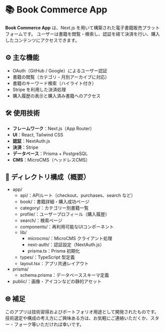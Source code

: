# 📚 Book Commerce App

**Book Commerce App** は、Next.js を用いて構築された電子書籍販売プラットフォームです。
ユーザーは書籍を閲覧・検索し、認証を経て決済を行い、購入したコンテンツにアクセスできます。


## ⚙️ 主な機能

- OAuth（GitHub / Google）によるユーザー認証
- 書籍の閲覧（カテゴリ・月別アーカイブに対応）
- 書籍のキーワード検索（ハイライト付き）
- Stripe を利用した決済処理
- 購入履歴の表示と購入済み書籍へのアクセス


## 🛠️ 使用技術

- **フレームワーク**：Next.js（App Router）
- **UI**：React, Tailwind CSS
- **認証**：NextAuth.js
- **決済**：Stripe
- **データベース**：Prisma + PostgreSQL
- **CMS**：MicroCMS（ヘッドレスCMS）


## 📁 ディレクトリ構成（概要）

- app/
   - api/：APIルート（checkout、purchases、search など）
   - book/：書籍詳細・購入成功ページ
   - category/：カテゴリー別書籍一覧
   - profile/：ユーザープロフィール（購入履歴）
   - search/：検索ページ
   - components/：再利用可能なUIコンポーネント
   - lib/
      - microcms/：MicroCMS クライアント処理
      - next-auth/：認証設定（NextAuth.js）
      - prisma.ts：Prisma 初期化
   - types/：TypeScript 型定義
   - layout.tsx：アプリ共通レイアウト
- prisma/
   - schema.prisma：データベーススキーマ定義
- public/：画像・アイコンなどの静的アセット

## 🌐 補足

このアプリは技術習得およびポートフォリオ用途として開発されたものです。  
技術選定や構成の考え方にご興味ある方は、お気軽にご連絡いただくか、スター・フォーク等いただければ幸いです。